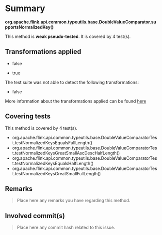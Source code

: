 # Summary
**org.apache.flink.api.common.typeutils.base.DoubleValueComparator.supportsNormalizedKey()**

This method is **weak pseudo-tested**.
It is covered by 4 test(s). 


## Transformations applied

- false

- true


The test suite was not able to detect the following transformations:
 * false 


More information about the transformations applied can be found [here](https://github.com/STAMP-project/pitest-descartes)

## Covering tests
This method is covered by 4 test(s).
* org.apache.flink.api.common.typeutils.base.DoubleValueComparatorTest.testNormalizedKeysEqualsFullLength()
* org.apache.flink.api.common.typeutils.base.DoubleValueComparatorTest.testNormalizedKeysGreatSmallAscDescHalfLength()
* org.apache.flink.api.common.typeutils.base.DoubleValueComparatorTest.testNormalizedKeysEqualsHalfLength()
* org.apache.flink.api.common.typeutils.base.DoubleValueComparatorTest.testNormalizedKeysGreatSmallFullLength()


## Remarks
> Place here any remarks you have regarding this method.

## Involved commit(s)

> Place here any commit hash related to this issue.
